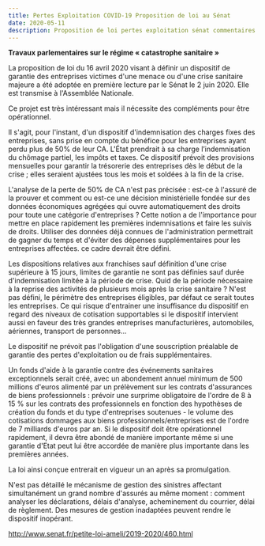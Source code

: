```yaml
---
title: Pertes Exploitation COVID-19 Proposition de loi au Sénat
date: 2020-05-11
description: Proposition de loi pertes exploitation sénat commentaires
---
```

**Travaux parlementaires sur le régime « catastrophe sanitaire »**

La proposition de loi du 16 avril 2020 visant à définir un dispositif de garantie des entreprises victimes d'une menace ou d'une crise sanitaire majeure a été adoptée en première lecture par le Sénat le 2 juin 2020. Elle est transmise à l'Assemblée Nationale.



Ce projet est très intéressant mais il nécessite des compléments pour être opérationnel.



Il s'agit, pour l'instant, d'un dispositif d'indemnisation des charges fixes des entreprises, sans prise en compte du bénéfice pour les entreprises ayant perdu plus de 50% de leur CA. L'État prendrait à sa charge l’indemnisation du chômage partiel, les impôts et taxes. Ce dispositif prévoit des provisions mensuelles pour garantir la trésorerie des entreprises dès le début de la crise ; elles seraient ajustées tous les mois et soldées à la fin de la crise.

L'analyse de la perte de 50% de CA n'est pas précisée : est-ce à l'assuré de la prouver et comment ou est-ce une décision ministérielle fondée sur des données économiques agrégées qui ouvre automatiquement des droits pour toute une catégorie d'entreprises ? Cette notion a de l'importance pour mettre en place rapidement les premières indemnisations et faire les suivis de droits. Utiliser des données déjà connues de l'administration permettrait de gagner du temps et d'éviter des dépenses supplémentaires pour les entreprises affectées. ce cadre devrait être défini.

Les dispositions relatives aux franchises sauf définition d'une crise supérieure à 15 jours, limites de garantie ne sont pas définies sauf durée d'indemnisation limitée à la période de crise. Quid de la période nécessaire à la reprise des activités de plusieurs mois après la crise sanitaire ? N'est pas défini, le périmètre des entreprises éligibles, par défaut ce serait toutes les entreprises. Ce qui risque d'entrainer une insuffisance du dispositif en regard des niveaux de cotisation supportables si le dispositif intervient aussi en faveur des très grandes entreprises manufacturières, automobiles, aériennes, transport de personnes...

Le dispositif ne prévoit pas l'obligation d'une souscription préalable de garantie des pertes d'exploitation ou de frais supplémentaires.



Un fonds d'aide à la garantie contre des événements sanitaires exceptionnels serait créé, avec un abondement annuel minimum de 500 millions d'euros alimenté par un prélèvement sur les contrats d'assurances de biens professionnels : prévoir une surprime obligatoire de l'ordre de 8 à 15 % sur les contrats des professionnels en fonction des hypothèses de création du fonds et du type d'entreprises soutenues - le volume des cotisations dommages aux biens professionnels/entreprises  est de l'ordre de 7 milliards d'euros par an. Si le dispositif doit être opérationnel rapidement, il devra être abondé de manière importante même si une garantie d'Etat peut lui être accordée de manière plus importante dans les premières années. 

La loi ainsi conçue entrerait en vigueur un an après sa promulgation.

N'est pas détaillé le mécanisme de gestion des sinistres affectant simultanément un grand nombre d'assurés au même moment : comment analyser les déclarations, délais d'analyse, acheminement du courrier, délai de règlement. Des mesures  de gestion inadaptées peuvent rendre le dispositif inopérant.



http://www.senat.fr/petite-loi-ameli/2019-2020/460.html